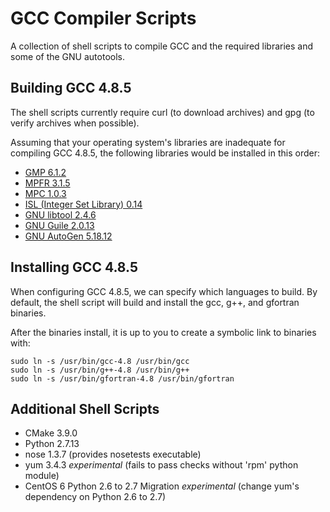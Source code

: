 # GCC Compiler Scripts

A collection of shell scripts to compile GCC and the required libraries and some of the GNU autotools.

Building GCC 4.8.5
------------------

The shell scripts currently require curl (to download archives) and gpg (to verify archives when possible).

Assuming that your operating system's libraries are inadequate for compiling GCC 4.8.5, the following libraries would be installed in this order:

* [GMP 6.1.2](https://gmplib.org/)
* [MPFR 3.1.5](http://www.mpfr.org/)
* [MPC 1.0.3](http://www.multiprecision.org/index.php?prog=mpc)
* [ISL (Integer Set Library) 0.14](http://isl.gforge.inria.fr/)
* [GNU libtool 2.4.6](https://www.gnu.org/software/libtool/)
* [GNU Guile 2.0.13](https://www.gnu.org/software/guile/)
* [GNU AutoGen 5.18.12](https://www.gnu.org/software/autogen/)

Installing GCC 4.8.5
--------------------

When configuring GCC 4.8.5, we can specify which languages to build. By default, the shell script will build and install the gcc, g++, and gfortran binaries.

After the binaries install, it is up to you to create a symbolic link to binaries with:

~~~~
sudo ln -s /usr/bin/gcc-4.8 /usr/bin/gcc
sudo ln -s /usr/bin/g++-4.8 /usr/bin/g++
sudo ln -s /usr/bin/gfortran-4.8 /usr/bin/gfortran
~~~~

Additional Shell Scripts
------------------------

* CMake 3.9.0
* Python 2.7.13
* nose 1.3.7 (provides nosetests executable)
* yum 3.4.3 *experimental* (fails to pass checks without 'rpm' python module)
* CentOS 6 Python 2.6 to 2.7 Migration *experimental* (change yum's dependency on Python 2.6 to 2.7)
